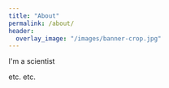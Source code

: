 ```yaml
---
title: "About"
permalink: /about/
header:
  overlay_image: "/images/banner-crop.jpg"
---
```


I'm a scientist

etc. etc.
